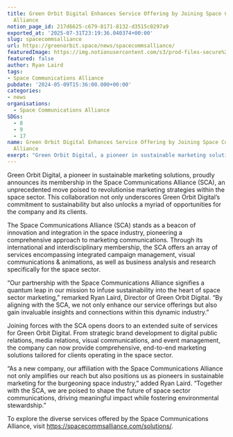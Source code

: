 ```yaml
---
title: Green Orbit Digital Enhances Service Offering by Joining Space Communications
  Alliance
notion_page_id: 217d6625-c679-8171-8132-d3515c0297a9
exported_at: '2025-07-31T23:19:36.040374+00:00'
slug: spacecommsalliance
url: https://greenorbit.space/news/spacecommsalliance/
featuredImage: https://img.notionusercontent.com/s3/prod-files-secure%2F46d85076-9cc9-4816-b22e-3f6e1ee2434d%2F03e22885-4b18-4ae9-8181-4f7c61624ad5%2Fsca-web.png/size/w=2000?exp=1755007420&sig=I9ZOMZa64J4sqrMHWN1eoN1joYp7YawDkjN6ueN_DsA&id=87146bb5-a74a-461d-bc6b-0ca8978d6969&table=block&userId=6be61a03-d711-4ab6-ae5d-082d1492ba23
featured: false
author: Ryan Laird
tags:
- Space Communications Alliance
pubdate: '2024-05-09T15:36:00.000+00:00'
categories:
- news
organisations:
  - Space Communications Alliance
SDGs:
  - 8
  - 9
  - 17
name: Green Orbit Digital Enhances Service Offering by Joining Space Communications
  Alliance
exerpt: "Green Orbit Digital, a pioneer in sustainable marketing solutions, proudly announces its membership in the Space Communications Alliance (SCA), an unprecedented move poised to revolutionise marketing strategies within the space sector. This collaboration not only underscores Green Orbit Digital’s commitment to sustainability but also unlocks a myriad of opportunities for the company and its clients."
---
```


Green Orbit Digital, a pioneer in sustainable marketing solutions, proudly announces its membership in the Space Communications Alliance (SCA), an unprecedented move poised to revolutionise marketing strategies within the space sector. This collaboration not only underscores Green Orbit Digital’s commitment to sustainability but also unlocks a myriad of opportunities for the company and its clients.

The Space Communications Alliance (SCA) stands as a beacon of innovation and integration in the space industry, pioneering a comprehensive approach to marketing communications. Through its international and interdisciplinary membership, the SCA offers an array of services encompassing integrated campaign management, visual communications & animations, as well as business analysis and research specifically for the space sector.

“Our partnership with the Space Communications Alliance signifies a quantum leap in our mission to infuse sustainability into the heart of space sector marketing,” remarked Ryan Laird, Director of Green Orbit Digital. “By aligning with the SCA, we not only enhance our service offerings but also gain invaluable insights and connections within this dynamic industry.”

Joining forces with the SCA opens doors to an extended suite of services for Green Orbit Digital. From strategic brand development to digital public relations, media relations, visual communications, and event management, the company can now provide comprehensive, end-to-end marketing solutions tailored for clients operating in the space sector.

“As a new company, our affiliation with the Space Communications Alliance not only amplifies our reach but also positions us as pioneers in sustainable marketing for the burgeoning space industry,” added Ryan Laird. “Together with the SCA, we are poised to shape the future of space sector communications, driving meaningful impact while fostering environmental stewardship.”

To explore the diverse services offered by the Space Communications Alliance, visit https://spacecommsalliance.com/solutions/.